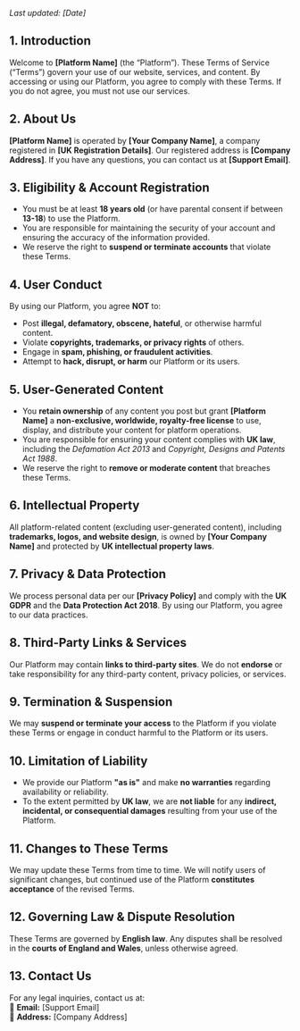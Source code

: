 _Last updated: [Date]_

## 1. Introduction
Welcome to **[Platform Name]** (the “Platform”). These Terms of Service (“Terms”) govern your use of our website, services, and content. By accessing or using our Platform, you agree to comply with these Terms. If you do not agree, you must not use our services.

## 2. About Us
**[Platform Name]** is operated by **[Your Company Name]**, a company registered in **[UK Registration Details]**. Our registered address is **[Company Address]**. If you have any questions, you can contact us at **[Support Email]**.

## 3. Eligibility & Account Registration
- You must be at least **18 years old** (or have parental consent if between **13-18**) to use the Platform.
- You are responsible for maintaining the security of your account and ensuring the accuracy of the information provided.
- We reserve the right to **suspend or terminate accounts** that violate these Terms.

## 4. User Conduct
By using our Platform, you agree **NOT** to:
- Post **illegal, defamatory, obscene, hateful**, or otherwise harmful content.
- Violate **copyrights, trademarks, or privacy rights** of others.
- Engage in **spam, phishing, or fraudulent activities**.
- Attempt to **hack, disrupt, or harm** our Platform or its users.

## 5. User-Generated Content
- You **retain ownership** of any content you post but grant **[Platform Name]** a **non-exclusive, worldwide, royalty-free license** to use, display, and distribute your content for platform operations.
- You are responsible for ensuring your content complies with **UK law**, including the _Defamation Act 2013_ and _Copyright, Designs and Patents Act 1988_.
- We reserve the right to **remove or moderate content** that breaches these Terms.

## 6. Intellectual Property
All platform-related content (excluding user-generated content), including **trademarks, logos, and website design**, is owned by **[Your Company Name]** and protected by **UK intellectual property laws**.

## 7. Privacy & Data Protection
We process personal data per our **[Privacy Policy]** and comply with the **UK GDPR** and the **Data Protection Act 2018**. By using our Platform, you agree to our data practices.

## 8. Third-Party Links & Services
Our Platform may contain **links to third-party sites**. We do not **endorse** or take responsibility for any third-party content, privacy policies, or services.

## 9. Termination & Suspension
We may **suspend or terminate your access** to the Platform if you violate these Terms or engage in conduct harmful to the Platform or its users.

## 10. Limitation of Liability
- We provide our Platform **"as is"** and make **no warranties** regarding availability or reliability.
- To the extent permitted by **UK law**, we are **not liable** for any **indirect, incidental, or consequential damages** resulting from your use of the Platform.

## 11. Changes to These Terms
We may update these Terms from time to time. We will notify users of significant changes, but continued use of the Platform **constitutes acceptance** of the revised Terms.

## 12. Governing Law & Dispute Resolution
These Terms are governed by **English law**. Any disputes shall be resolved in the **courts of England and Wales**, unless otherwise agreed.

## 13. Contact Us
For any legal inquiries, contact us at:  
📧 **Email:** [Support Email]  
📍 **Address:** [Company Address]  
